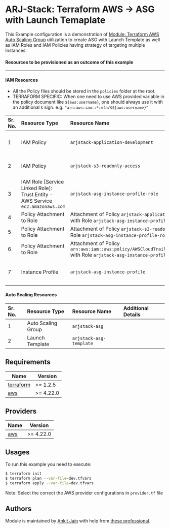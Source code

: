 # ARJ-Stack: Terraform AWS -> ASG with Launch Temaplate

This Example configuration is a demonstration of [Module: Terraform AWS Auto Scaling Group](https://github.com/arjstack/terraform-aws-iam) utilization to create ASG with Launch Template as well as IAM Roles and IAM Policies having strategy of targeting multiple Instances. 

#### Resources to be provisioned as an outcome of this example
---

#### IAM Resources

- All the Policy files should be stored in the `policies` folder at the root.
- TERRAFORM SPECIFIC: When one need to use AWS provided variable in the policy document like `${aws:username}`, one should always use it with an additional `$` sign. e.g. `"arn:aws:iam::*:mfa/$${aws:username}"`

| Sr. No. | Resource Type | Resource Name | Additional Details |
|:------|:------|:------|:------|
| 1 | IAM Policy | `arjstack-application-development` | Policy File: `/policies/arjstack-application-development.json` |
| 2 | IAM Policy | `arjstack-s3-readonly-access` | Policy File: `/policies/arjstack-s3-readonly-access.json` |
| 3 | IAM Role [Service Linked Role]: Trust Entity - AWS Service `ec2.amazonaws.com` | `arjstack-asg-instance-profile-role` |  |
| 4 | Policy Attachment to Role | Attachment of Policy `arjstack-application-development` with Role `arjstack-asg-instance-profile-role` |  |
| 5 | Policy Attachment to Role | Attachment of Policy `arjstack-s3-readonly-access` with Role `arjstack-asg-instance-profile-role` |  |
| 6 | Policy Attachment to Role | Attachment of Policy `arn:aws:iam::aws:policy/AWSCloudTrail_ReadOnlyAccess` with Role `arjstack-asg-instance-profile-role` |  |
| 7 | Instance Profile | `arjstack-asg-instance-profile` | IAM Role `arjstack-asg-instance-profile` is used with this instance profile  |

#### Auto Scaling Resources

| Sr. No. | Resource Type | Resource Name | Additional Details |
|:------|:------|:------|:------|
| 1 | Auto Scaling Group | `arjstack-asg` |  |
| 2 | Launch Template | `arjstack-asg-template` |  |

## Requirements

| Name | Version |
|------|---------|
| <a name="requirement_terraform"></a> [terraform](#requirement\_terraform) | >= 1.2.5 |
| <a name="requirement_aws"></a> [aws](#requirement\_aws) | >= 4.22.0 |

## Providers

| Name | Version |
|------|---------|
| <a name="provider_aws"></a> [aws](#provider\_aws) | >= 4.22.0 |

## Usages

To run this example you need to execute:

```bash
$ terraform init
$ terraform plan --var-file=dev.tfvars
$ terraform apply --var-file=dev.tfvars
```

Note: Select the correct the AWS provider configurations in `provider.tf` file

## Authors

Module is maintained by [Ankit Jain](https://github.com/ankit-jn) with help from [these professional](https://github.com/arjstack/terraform-aws-examples/graphs/contributors).
